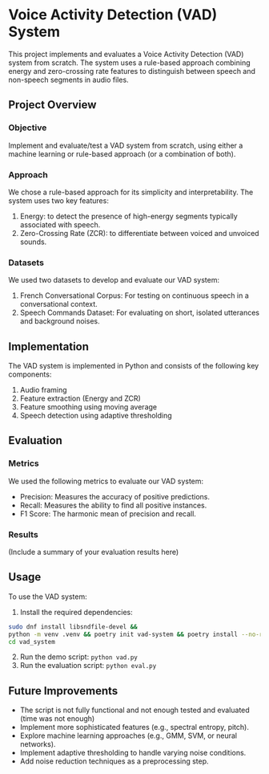 # Voice Activity Detection (VAD) System

This project implements and evaluates a Voice Activity Detection (VAD) system from scratch. The system uses a rule-based approach combining energy and zero-crossing rate features to distinguish between speech and non-speech segments in audio files.

## Project Overview

### Objective

Implement and evaluate/test a VAD system from scratch, using either a machine learning or rule-based approach (or a combination of both).

### Approach

We chose a rule-based approach for its simplicity and interpretability. The system uses two key features:

1. Energy: to detect the presence of high-energy segments typically associated with speech.
2. Zero-Crossing Rate (ZCR): to differentiate between voiced and unvoiced sounds.

### Datasets

We used two datasets to develop and evaluate our VAD system:

1. French Conversational Corpus: For testing on continuous speech in a conversational context.
2. Speech Commands Dataset: For evaluating on short, isolated utterances and background noises.

## Implementation

The VAD system is implemented in Python and consists of the following key components:

1. Audio framing
2. Feature extraction (Energy and ZCR)
3. Feature smoothing using moving average
4. Speech detection using adaptive thresholding

## Evaluation

### Metrics

We used the following metrics to evaluate our VAD system:

- Precision: Measures the accuracy of positive predictions.
- Recall: Measures the ability to find all positive instances.
- F1 Score: The harmonic mean of precision and recall.

### Results

(Include a summary of your evaluation results here)

## Usage

To use the VAD system:

1. Install the required dependencies:

  ```bash
  sudo dnf install libsndfile-devel &&
  python -m venv .venv && poetry init vad-system && poetry install --no-root &&
  cd vad_system
  ```

2. Run the demo script: `python vad.py`
3. Run the evaluation script: `python eval.py`

## Future Improvements

- The script is not fully functional and not enough tested and evaluated (time was not enough)
- Implement more sophisticated features (e.g., spectral entropy, pitch).
- Explore machine learning approaches (e.g., GMM, SVM, or neural networks).
- Implement adaptive thresholding to handle varying noise conditions.
- Add noise reduction techniques as a preprocessing step.
